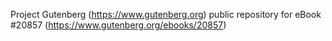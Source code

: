 Project Gutenberg (https://www.gutenberg.org) public repository for eBook #20857 (https://www.gutenberg.org/ebooks/20857)
